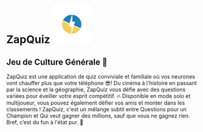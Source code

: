 # ZapQuiz <img src=app/src/main/res/drawable/logo.png alt="logo" width="100" height="100"/>
## Jeu de Culture Générale 🧠

ZapQuiz est une application de quiz conviviale et familiale où vos neurones vont chauffer plus que votre téléphone 😎! Du cinéma à l'histoire en passant par la science et la géographie, ZapQuiz vous défie avec des questions variées pour éveiller votre esprit compétitif. 🔥  Disponible en mode solo et multijoueur, vous pouvez également défier vos amis et monter dans les classements !  ZapQuiz, c'est un mélange subtil entre Questions pour un Champion et Qui veut gagner des millions, sauf que vous ne gagnez rien. Bref, c’est du fun à l'état pur. 🥳

